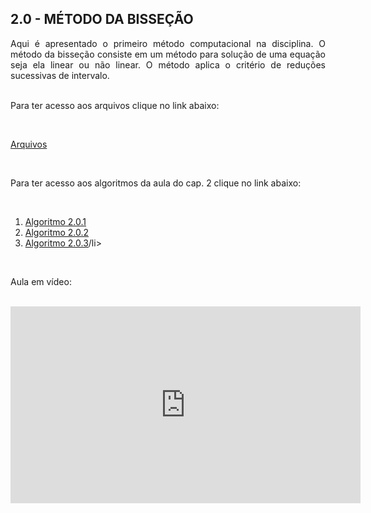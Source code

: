 <h2>2.0 - MÉTODO DA BISSEÇÃO</h2>

<p align="justify">Aqui é apresentado o primeiro método computacional na disciplina. O método da bisseção consiste em um método para solução de uma equação seja ela linear ou não linear. O método aplica o critério de reduções sucessivas de intervalo.<br>

<br>

Para ter acesso aos arquivos clique no link abaixo:<br>

<br>

<a href="https://github.com/metodoscomputacionais/IntroMetodosComputacionais/tree/gh-pages/Aulas/Parte%201/Aulas/13" target="_blank">Arquivos</a>

<br>

Para ter acesso aos algoritmos da aula do cap. 2 clique no link abaixo:<br>

<br>

<ol>
<li><a href="https://github.com/metodoscomputacionais/IntroMetodosComputacionais/tree/gh-pages/Aulas/Parte%201/Aulas/13" target="_blank">Algoritmo 2.0.1</a></li>
<li><a href="https://github.com/metodoscomputacionais/IntroMetodosComputacionais/tree/gh-pages/Aulas/Parte%201/Aulas/13" target="_blank">Algoritmo 2.0.2</a></li>
<li><a href="https://github.com/metodoscomputacionais/IntroMetodosComputacionais/tree/gh-pages/Aulas/Parte%201/Aulas/13" target="_blank">Algoritmo 2.0.3</a>/li>
</ol>

<br>

Aula em vídeo:<br>

<br>

<iframe width="560" height="315" src="https://www.youtube.com/embed/bwcmGSUWGw4" title="YouTube video player" frameborder="0" allow="accelerometer; autoplay; clipboard-write; encrypted-media; gyroscope; picture-in-picture" allowfullscreen></iframe>

</p>
